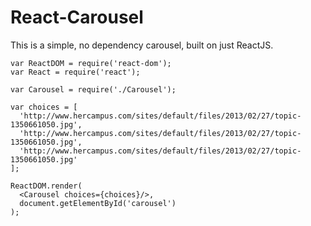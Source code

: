 # React-Carousel

This is a simple, no dependency carousel, built on just ReactJS.

````
var ReactDOM = require('react-dom');
var React = require('react');

var Carousel = require('./Carousel');

var choices = [
  'http://www.hercampus.com/sites/default/files/2013/02/27/topic-1350661050.jpg',
  'http://www.hercampus.com/sites/default/files/2013/02/27/topic-1350661050.jpg',
  'http://www.hercampus.com/sites/default/files/2013/02/27/topic-1350661050.jpg'
];

ReactDOM.render(
  <Carousel choices={choices}/>,
  document.getElementById('carousel')
);

````
